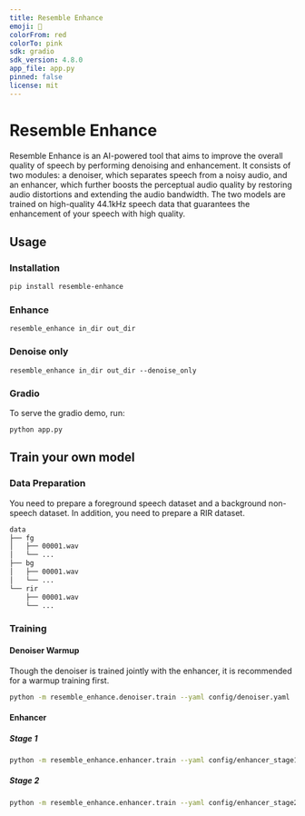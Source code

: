 ```yaml
---
title: Resemble Enhance
emoji: 🚀
colorFrom: red
colorTo: pink
sdk: gradio
sdk_version: 4.8.0
app_file: app.py
pinned: false
license: mit
---
```


# Resemble Enhance

Resemble Enhance is an AI-powered tool that aims to improve the overall quality of speech by performing denoising and enhancement. It consists of two modules: a denoiser, which separates speech from a noisy audio, and an enhancer, which further boosts the perceptual audio quality by restoring audio distortions and extending the audio bandwidth. The two models are trained on high-quality 44.1kHz speech data that guarantees the enhancement of your speech with high quality.

## Usage

### Installation

```bash
pip install resemble-enhance
```

### Enhance

```
resemble_enhance in_dir out_dir
```

### Denoise only

```
resemble_enhance in_dir out_dir --denoise_only
```

### Gradio

To serve the gradio demo, run:

```
python app.py
```

## Train your own model

### Data Preparation

You need to prepare a foreground speech dataset and a background non-speech dataset. In addition, you need to prepare a RIR dataset.

```bash
data
├── fg
│   ├── 00001.wav
│   └── ...
├── bg
│   ├── 00001.wav
│   └── ...
└── rir
    ├── 00001.wav
    └── ...
```

### Training

#### Denoiser Warmup

Though the denoiser is trained jointly with the enhancer, it is recommended for a warmup training first.

```bash
python -m resemble_enhance.denoiser.train --yaml config/denoiser.yaml
```

#### Enhancer

##### Stage 1

```bash
python -m resemble_enhance.enhancer.train --yaml config/enhancer_stage1.yaml
```

##### Stage 2

```bash
python -m resemble_enhance.enhancer.train --yaml config/enhancer_stage2.yaml
```
